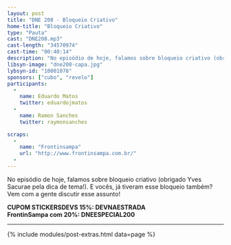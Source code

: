 ```yaml
---
layout: post
title: "DNE 208 - Bloqueio Criativo"
home-title: "Bloqueio Criativo"
type: "Pauta"
cast: "DNE208.mp3"
cast-length: "34570974"
cast-time: "00:40:14"
description: "No episódio de hoje, falamos sobre bloqueio criativo (obrigado Yves Sacurae pela dica de tema!). E vocês, já tiveram esse bloqueio também? Vem com a gente discutir esse assunto!"
libsyn-image: "dne208-capa.jpg"
lybsyn-id: "10001078"
sponsors: ["cubo", "revelo"]
participants:
  -
    name: Eduardo Matos
    twitter: eduardojmatos
  -
    name: Ramon Sanches
    twitter: raymonsanches

scraps:
  -
    name: "Frontinsampa"
    url: "http://www.frontinsampa.com.br/"
  -
---
```


No episódio de hoje, falamos sobre bloqueio criativo (obrigado Yves Sacurae pela dica de tema!). E vocês, já tiveram esse bloqueio também? Vem com a gente discutir esse assunto!

<strong>CUPOM STICKERSDEVS 15%: DEVNAESTRADA</strong>
<br>
<strong>FrontinSampa com 20%: DNEESPECIAL200</strong>

---

{% include modules/post-extras.html data=page %}
